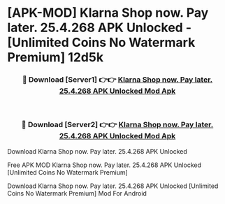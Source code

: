 # [APK-MOD] Klarna Shop now. Pay later. 25.4.268 APK Unlocked - [Unlimited Coins No Watermark Premium] 12d5k



<div align="center">
<h3>🔴 Download [Server1] 👉👉 <a href="https://momento.my/?title=Klarna_Shop_now._Pay_later._25.4.268_APK_Unlocked">Klarna Shop now. Pay later. 25.4.268 APK Unlocked Mod Apk</a></h3><br>

<h3>🔴 Download [Server2] 👉👉 <a href="https://momento.my/?title=Klarna_Shop_now._Pay_later._25.4.268_APK_Unlocked">Klarna Shop now. Pay later. 25.4.268 APK Unlocked Mod Apk</a></h3>
</div>



Download Klarna Shop now. Pay later. 25.4.268 APK Unlocked 

Free APK MOD Klarna Shop now. Pay later. 25.4.268 APK Unlocked [Unlimited Coins No Watermark Premium]

Download Klarna Shop now. Pay later. 25.4.268 APK Unlocked [Unlimited Coins No Watermark Premium] Mod For Android
